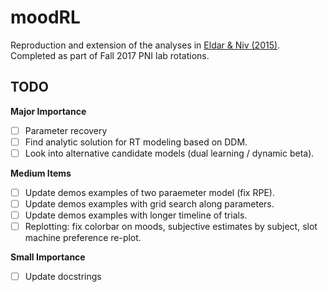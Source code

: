 # moodRL
Reproduction and extension of the analyses in [Eldar & Niv (2015)](https://www.nature.com/articles/ncomms7149). Completed as part of Fall 2017 PNI lab rotations. 

## TODO
**Major Importance**
- [ ] Parameter recovery
- [ ] Find analytic solution for RT modeling based on DDM.
- [ ] Look into alternative candidate models (dual learning / dynamic beta).

**Medium Items**
- [ ] Update demos examples of two paraemeter model (fix RPE). 
- [ ] Update demos examples with grid search along parameters.
- [ ] Update demos examples with longer timeline of trials.
- [ ] Replotting: fix colorbar on moods, subjective estimates by subject, slot machine preference re-plot.

**Small Importance**
- [ ] Update docstrings 